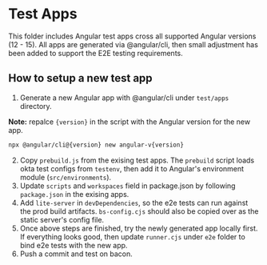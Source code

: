 # Test Apps

This folder includes Angular test apps cross all supported Angular versions (12 - 15). All apps are generated via @angular/cli, then small adjustment has been added to support the E2E testing requirements.

## How to setup a new test app

1. Generate a new Angular app with @angular/cli under `test/apps` directory.

**Note:** repalce `{version}` in the script with the Angular version for the new app.

```bash
npx @angular/cli@{version} new angular-v{version}
```
2. Copy `prebuild.js` from the exising test apps. The `prebuild` script loads okta test configs from `testenv`, then add it to Angular's environment module (`src/environments`).
3. Update `scripts` and `workspaces` field in package.json by following `package.json` in the exising apps.
4. Add `lite-server` in `devDependencies`, so the e2e tests can run against the prod build artifacts. `bs-config.cjs` should also be copied over as the static server's config file.
5. Once above steps are finished, try the newly generated app locally first. If everything looks good, then update `runner.cjs` under `e2e` folder to bind e2e tests with the new app.
6. Push a commit and test on bacon.
